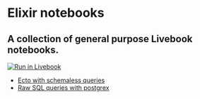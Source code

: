 # Elixir notebooks

## A collection of general purpose Livebook notebooks.

[![Run in Livebook](https://livebook.dev/badge/v1/pink.svg)](https://livebook.dev/run?url=https%3A%2F%2Fgithub.com%2Fjosecfreittas%2Felixir-notebooks%2Fblob%2Fmain%2FREADME.md)

<!-- livebook:{"break_markdown":true} -->

* [Ecto with schemaless queries](./ecto-with-schemaless-queries.livemd)
* [Raw SQL queries with postgrex](./raw-sql-queries-with-postgrex.livemd)
